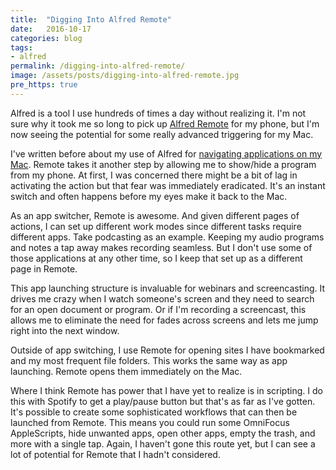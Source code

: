 ```yaml
---
title:  "Digging Into Alfred Remote"
date:   2016-10-17
categories: blog
tags:
- alfred
permalink: /digging-into-alfred-remote/
image: /assets/posts/digging-into-alfred-remote.jpg
pre_https: true
---
```

Alfred is a tool I use hundreds of times a day without realizing it. I'm not sure why it took me so long to pick up [Alfred Remote](https://itunes.apple.com/us/app/alfred-remote/id927944141?mt=8&at=1l3vnyQ) for my phone, but I'm now seeing the potential for some really advanced triggering for my Mac.
<!--more-->

I've written before about my use of Alfred for [navigating applications on my Mac](http://joebuhlig.com/mac-navigation/). Remote takes it another step by allowing me to show/hide a program from my phone. At first, I was concerned there might be a bit of lag in activating the action but that fear was immediately eradicated. It's an instant switch and often happens before my eyes make it back to the Mac.

As an app switcher, Remote is awesome. And given different pages of actions, I can set up different work modes since different tasks require different apps. Take podcasting as an example. Keeping my audio programs and notes a tap away makes recording seamless. But I don't use some of those applications at any other time, so I keep that set up as a different page in Remote.

This app launching structure is invaluable for webinars and screencasting. It drives me crazy when I watch someone's screen and they need to search for an open document or program. Or if I'm recording a screencast, this allows me to eliminate the need for fades across screens and lets me jump right into the next window.

Outside of app switching, I use Remote for opening sites I have bookmarked and my most frequent file folders. This works the same way as app launching. Remote opens them immediately on the Mac.

Where I think Remote has power that I have yet to realize is in scripting. I do this with Spotify to get a play/pause button but that's as far as I've gotten. It's possible to create some sophisticated workflows that can then be launched from Remote. This means you could run some OmniFocus AppleScripts, hide unwanted apps, open other apps, empty the trash, and more with a single tap. Again, I haven't gone this route yet, but I can see a lot of potential for Remote that I hadn't considered.
